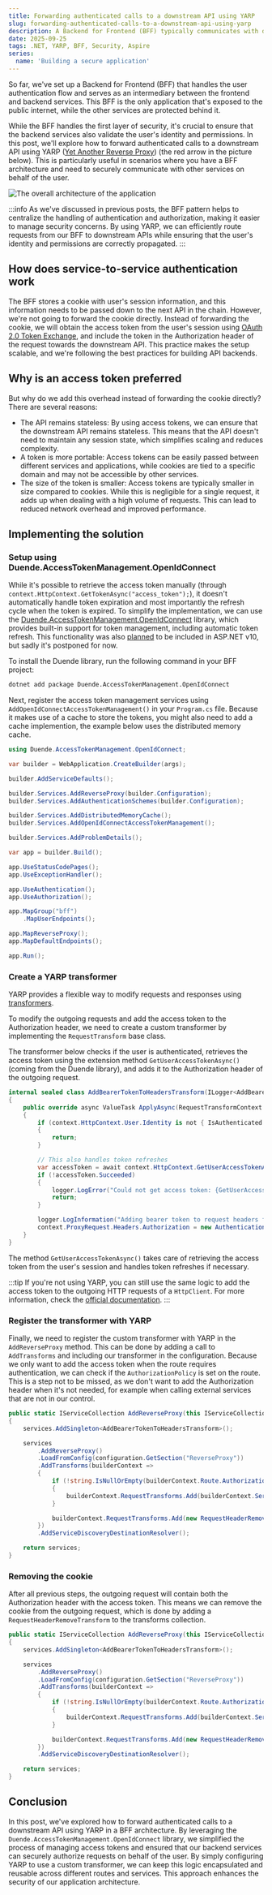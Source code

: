 ```yaml
---
title: Forwarding authenticated calls to a downstream API using YARP
slug: forwarding-authenticated-calls-to-a-downstream-api-using-yarp
description: A Backend for Frontend (BFF) typically communicates with downstream APIs on behalf of the user. In this post, we'll explore how to forward authenticated calls to a downstream API using YARP.
date: 2025-09-25
tags: .NET, YARP, BFF, Security, Aspire
series:
  name: 'Building a secure application'
---
```


So far, we've set up a Backend for Frontend (BFF) that handles the user authentication flow and serves as an intermediary between the frontend and backend services.
This BFF is the only application that's exposed to the public internet, while the other services are protected behind it.

While the BFF handles the first layer of security, it's crucial to ensure that the backend services also validate the user's identity and permissions. In this post, we'll explore how to forward authenticated calls to a downstream API using YARP ([Yet Another Reverse Proxy](https://learn.microsoft.com/en-us/aspnet/core/fundamentals/servers/yarp/getting-started)) (the red arrow in the picture below). This is particularly useful in scenarios where you have a BFF architecture and need to securely communicate with other services on behalf of the user.

![The overall architecture of the application](./images/architecture.png)

:::info
As we've discussed in previous posts, the BFF pattern helps to centralize the handling of authentication and authorization, making it easier to manage security concerns. By using YARP, we can efficiently route requests from our BFF to downstream APIs while ensuring that the user's identity and permissions are correctly propagated.
:::

## How does service-to-service authentication work

The BFF stores a cookie with user's session information, and this information needs to be passed down to the next API in the chain. However, we're not going to forward the cookie directly. Instead of forwarding the cookie, we will obtain the access token from the user's session using [OAuth 2.0 Token Exchange](https://datatracker.ietf.org/doc/html/rfc8693), and include the token in the Authorization header of the request towards the downstream API. This practice makes the setup scalable, and we're following the best practices for building API backends.

## Why is an access token preferred

But why do we add this overhead instead of forwarding the cookie directly? There are several reasons:

- The API remains stateless: By using access tokens, we can ensure that the downstream API remains stateless. This means that the API doesn't need to maintain any session state, which simplifies scaling and reduces complexity.
- A token is more portable: Access tokens can be easily passed between different services and applications, while cookies are tied to a specific domain and may not be accessible by other services.
- The size of the token is smaller: Access tokens are typically smaller in size compared to cookies. While this is negligible for a single request, it adds up when dealing with a high volume of requests. This can lead to reduced network overhead and improved performance.

## Implementing the solution

### Setup using Duende.AccessTokenManagement.OpenIdConnect

While it's possible to retrieve the access token manually (through `context.HttpContext.GetTokenAsync("access_token");`), it doesn't automatically handle token expiration and most importantly the refresh cycle when the token is expired.
To simplify the implementation, we can use the [Duende.AccessTokenManagement.OpenIdConnect](https://docs.duendesoftware.com/accesstokenmanagement/) library, which provides built-in support for token management, including automatic token refresh. This functionality was also [planned](https://github.com/dotnet/aspnetcore/issues/8175) to be included in ASP.NET v10, but sadly it's postponed for now.

To install the Duende library, run the following command in your BFF project:

```bash
dotnet add package Duende.AccessTokenManagement.OpenIdConnect
```

Next, register the access token management services using `AddOpenIdConnectAccessTokenManagement()` in your `Program.cs` file.
Because it makes use of a cache to store the tokens, you might also need to add a cache implemention, the example below uses the distributed memory cache.

```cs [filename=Program.cs] [linenumber=1,9-19] [source=https://github.com/timdeschryver/Sandbox/blob/main/Sandbox.Gateway/Program.cs#L13-L14]
using Duende.AccessTokenManagement.OpenIdConnect;

var builder = WebApplication.CreateBuilder(args);

builder.AddServiceDefaults();

builder.Services.AddReverseProxy(builder.Configuration);
builder.Services.AddAuthenticationSchemes(builder.Configuration);

builder.Services.AddDistributedMemoryCache();
builder.Services.AddOpenIdConnectAccessTokenManagement();

builder.Services.AddProblemDetails();

var app = builder.Build();

app.UseStatusCodePages();
app.UseExceptionHandler();

app.UseAuthentication();
app.UseAuthorization();

app.MapGroup("bff")
    .MapUserEndpoints();

app.MapReverseProxy();
app.MapDefaultEndpoints();

app.Run();
```

### Create a YARP transformer

YARP provides a flexible way to modify requests and responses using [transformers](https://learn.microsoft.com/en-us/aspnet/core/fundamentals/servers/yarp/transforms?view=aspnetcore-9.0).

To modify the outgoing requests and add the access token to the Authorization header, we need to create a custom transformer by implementing the `RequestTransform` base class.

The transformer below checks if the user is authenticated, retrieves the access token using the extension method `GetUserAccessTokenAsync()` (coming from the Duende library), and adds it to the Authorization header of the outgoing request.

```cs [filename=AddBearerTokenToHeadersTransform.cs] [source=https://github.com/timdeschryver/Sandbox/blob/main/Sandbox.Gateway/Transformers/AddBearerTokenToHeadersRequestTransform.cs] [linenumber=11, 19]
internal sealed class AddBearerTokenToHeadersTransform(ILogger<AddBearerTokenToHeadersTransform> logger) : RequestTransform
{
    public override async ValueTask ApplyAsync(RequestTransformContext context)
    {
        if (context.HttpContext.User.Identity is not { IsAuthenticated: true })
        {
            return;
        }

        // This also handles token refreshes
        var accessToken = await context.HttpContext.GetUserAccessTokenAsync();
        if (!accessToken.Succeeded)
        {
            logger.LogError("Could not get access token: {GetUserAccessTokenError} for request path: {RequestPath}. {Error}", accessToken.FailedResult.Error, context.HttpContext.Request.Path.Value, accessToken.FailedResult.ErrorDescription);
            return;
        }

        logger.LogInformation("Adding bearer token to request headers for request path: {RequestPath}", context.HttpContext.Request.Path.Value);
        context.ProxyRequest.Headers.Authorization = new AuthenticationHeaderValue("Bearer", accessToken.Token.AccessToken);
    }
}
```

The method `GetUserAccessTokenAsync()` takes care of retrieving the access token from the user's session and handles token refreshes if necessary.

:::tip
If you're not using YARP, you can still use the same logic to add the access token to the outgoing HTTP requests of a `HttpClient`.
For more information, check the [official documentation](https://docs.duendesoftware.com/accesstokenmanagement/web-apps/).
:::

### Register the transformer with YARP

Finally, we need to register the custom transformer with YARP in the `AddReverseProxy` method. This can be done by adding a call to `AddTransforms` and including our transformer in the configuration. Because we only want to add the access token when the route requires authentication, we can check if the `AuthorizationPolicy` is set on the route. This is a step not to be missed, as we don't want to add the Authorization header when it's not needed, for example when calling external services that are not in our control.

```cs [filename=Extensions.cs] [linenumber=3,11-14] [source=https://github.com/timdeschryver/Sandbox/blob/main/Sandbox.Gateway/Extensions.cs#L24-L34]
public static IServiceCollection AddReverseProxy(this IServiceCollection services, IConfiguration configuration)
{
    services.AddSingleton<AddBearerTokenToHeadersTransform>();

    services
        .AddReverseProxy()
        .LoadFromConfig(configuration.GetSection("ReverseProxy"))
        .AddTransforms(builderContext =>
        {
            if (!string.IsNullOrEmpty(builderContext.Route.AuthorizationPolicy))
            {
                builderContext.RequestTransforms.Add(builderContext.Services.GetRequiredService<AddBearerTokenToHeadersTransform>());
            }

            builderContext.RequestTransforms.Add(new RequestHeaderRemoveTransform("Cookie"));
        })
        .AddServiceDiscoveryDestinationResolver();

    return services;
}
```

### Removing the cookie

After all previous steps, the outgoing request will contain both the Authorization header with the access token.
This means we can remove the cookie from the outgoing request, which is done by adding a `RequestHeaderRemoveTransform` to the transforms collection.

```cs [filename=Extensions.cs] [linenumber=16] [source=https://github.com/timdeschryver/Sandbox/blob/main/Sandbox.Gateway/Extensions.cs#L24-L34]
public static IServiceCollection AddReverseProxy(this IServiceCollection services, IConfiguration configuration)
{
    services.AddSingleton<AddBearerTokenToHeadersTransform>();

    services
        .AddReverseProxy()
        .LoadFromConfig(configuration.GetSection("ReverseProxy"))
        .AddTransforms(builderContext =>
        {
            if (!string.IsNullOrEmpty(builderContext.Route.AuthorizationPolicy))
            {
                builderContext.RequestTransforms.Add(builderContext.Services.GetRequiredService<AddBearerTokenToHeadersTransform>());
            }

            builderContext.RequestTransforms.Add(new RequestHeaderRemoveTransform("Cookie"));
        })
        .AddServiceDiscoveryDestinationResolver();

    return services;
}
```

## Conclusion

In this post, we've explored how to forward authenticated calls to a downstream API using YARP in a BFF architecture. By leveraging the `Duende.AccessTokenManagement.OpenIdConnect` library, we simplified the process of managing access tokens and ensured that our backend services can securely authorize requests on behalf of the user.
By simply configuring YARP to use a custom transformer, we can keep this logic encapsulated and reusable across different routes and services.
This approach enhances the security of our application architecture.
